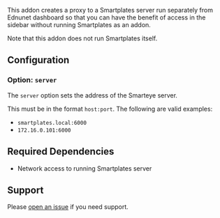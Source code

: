 This addon creates a proxy to a Smartplates server run separately from Ednunet dashboard so that you can have the benefit of access in the sidebar without running Smartplates as an addon.

Note that this addon does not run Smartplates itself.

## Configuration

### Option: `server`

The `server` option sets the address of the Smarteye server.

This must be in the format `host:port`. The following are valid examples:

- `smartplates.local:6000`
- `172.16.0.101:6000`

## Required Dependencies
- Network access to running Smartplates server

## Support
Please [open an issue](https://github.com/edunetai/smartplates/issues/new/choose) if you need support.